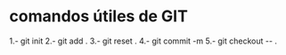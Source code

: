 # comandos útiles de GIT


1.- git init
2.- git add .
3.- git reset .
4.- git commit -m
5.- git checkout -- .


